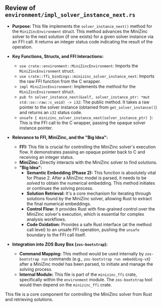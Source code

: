 ## Review of `environment/impl_solver_instance_next.rs`

*   **Purpose:** This file implements the `solver_instance_next()` method for the `MiniZincEnvironment` struct. This method advances the MiniZinc solver to the next solution (if one exists) for a given solver instance via an FFI call. It returns an integer status code indicating the result of the operation.
*   **Key Functions, Structs, and FFI Interactions:**
    *   `use crate::environment::MiniZincEnvironment`: Imports the `MiniZincEnvironment` struct.
    *   `use crate::ffi_bindings::minizinc_solver_instance_next`: Imports the raw FFI function from the C wrapper.
    *   `impl MiniZincEnvironment`: Implements the method for the `MiniZincEnvironment` struct.
    *   `pub fn solver_instance_next(&self, solver_instance_ptr: *mut std::os::raw::c_void) -> i32`: The public method. It takes a raw pointer to the solver instance (obtained from `get_solver_instance()`) and returns an `i32` status code.
    *   `unsafe { minizinc_solver_instance_next(solver_instance_ptr) }`: This is the FFI call to the C wrapper, passing the opaque solver instance pointer.
*   **Relevance to FFI, MiniZinc, and the "Big Idea":**
    *   **FFI:** This file is crucial for controlling the MiniZinc solver's execution flow. It demonstrates passing an opaque pointer back to C and receiving an integer status.
    *   **MiniZinc:** Directly interacts with the MiniZinc solver to find solutions.
    *   **"Big Idea":**
        *   **Semantic Embedding (Phase 2):** This function is absolutely vital for Phase 2. After a MiniZinc model is parsed, it needs to be *solved* to obtain the numerical embedding. This method initiates or continues the solving process.
        *   **Solution Retrieval:** It's a core mechanism for iterating through solutions found by the MiniZinc solver, allowing Rust to extract the final numerical embeddings.
        *   **Control Flow:** It provides Rust with fine-grained control over the MiniZinc solver's execution, which is essential for complex analysis workflows.
        *   **Code Oxidation:** Provides a safe Rust interface (at the method call level) to an unsafe FFI operation, pushing the `unsafe` boundary to the FFI call itself.

*   **Integration into ZOS Busy Box (`zos-bootstrap`):**
    *   **Command Mapping:** This method would be used internally by `zos-bootstrap run` commands (e.g., `zos-bootstrap run embedding-vX`) after a MiniZinc model has been parsed, to initiate and manage the solving process.
    *   **Internal Module:** This file is part of the `minizinc_ffi` crate, specifically within the `environment` module. The `zos-bootstrap` tool would then depend on the `minizinc_ffi` crate.

This file is a core component for controlling the MiniZinc solver from Rust and retrieving solutions.
